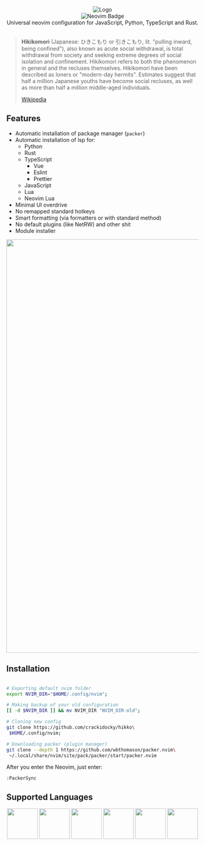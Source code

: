 <div style="flex" align="center">
  <img src="https://user-images.githubusercontent.com/101672047/193060978-7bacb770-ee07-4b87-9256-e3749829c4b2.gif" alt="Logo">
</div>

<div style="flex" align="center">
  <img src="https://img.shields.io/badge/neovim-v0.8.0--dev--nightly--1-green" alt="Neovim Badge">
</div>

<div style="flex" align="center">
  Universal neovim configuration for JavaScript, Python, TypeScript and Rust.
</div>
<br>

> **Hikikomori** (Japanese: ひきこもり or 引きこもり, lit. "pulling inward, being confined"), also known as acute social withdrawal, is total withdrawal from society and seeking extreme degrees of social isolation and confinement. Hikikomori refers to both the phenomenon in general and the recluses themselves. Hikikomori have been described as loners or "modern-day hermits". Estimates suggest that half a million Japanese youths have become social recluses, as well as more than half a million middle-aged individuals.
>
> [Wikipedia](https://en.wikipedia.org/wiki/Hikikomori)

## Features
- Automatic installation of package manager (`packer`)
- Automatic installation of lsp for:
  - Python
  - Rust
  - TypeScript
    - Vue
    - Eslint
    - Prettier
  - JavaScript
  - Lua
  - Neovim Lua
- Minimal UI overdrive
- No remapped standard hotkeys
- Smart formatting (via formatters or with standard method)
- No default plugins (like NetRW) and other shit
- Module installer

<div align="center" style="flex">
    <img width="1082" alt="image" src="https://user-images.githubusercontent.com/101672047/193386750-42dda9a8-a1f9-4c35-84f8-710c46924ebd.png">
</div>



## Installation
```bash

# Exporting default nvim folder
export NVIM_DIR="$HOME/.config/nvim";

# Making backup of your old configuration
[[ -d $NVIM_DIR ]] && mv NVIM_DIR "NVIM_DIR-old";

# Cloning new config
git clone https://github.com/crackidocky/hikko\
 $HOME/.config/nvim;

# Downloading packer (plugin manager)
git clone --depth 1 https://github.com/wbthomason/packer.nvim\
 ~/.local/share/nvim/site/pack/packer/start/packer.nvim
```

After you enter the Neovim, just enter:
```vim
:PackerSync
```

## Supported Languages
<div style="flex" align="center">
  <img width="80" src="https://cdn.jsdelivr.net/gh/devicons/devicon/icons/typescript/typescript-original.svg" />
  <img width="80" src="https://cdn.jsdelivr.net/gh/devicons/devicon/icons/javascript/javascript-original.svg" />
  <img width="80" src="https://cdn.jsdelivr.net/gh/devicons/devicon/icons/python/python-original.svg" />
  <img width="80" src="https://cdn.jsdelivr.net/gh/devicons/devicon/icons/rust/rust-plain.svg" />
  <img width="80"src="https://cdn.jsdelivr.net/gh/devicons/devicon/icons/vuejs/vuejs-original.svg" />
  <img width="80" src="https://cdn.jsdelivr.net/gh/devicons/devicon/icons/lua/lua-original.svg" />
</div>

